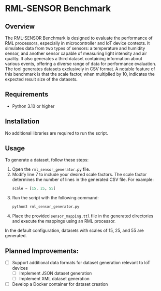 # RML-SENSOR Benchmark

## Overview
The RML-SENSOR Benchmark is designed to evaluate the performance of RML processors, especially in microcontroller and IoT device contexts. It simulates data from two types of sensors: a temperature and humidity sensor, and another sensor capable of measuring light intensity and air quality. It also generates a third dataset containing information about various events, offering a diverse range of data for performance evaluation. The tool generates datasets exclusively in CSV format. A notable feature of this benchmark is that the scale factor, when multiplied by 10, indicates the expected result size of the datasets.

## Requirements
- Python 3.10 or higher

## Installation
No additional libraries are required to run the script.

## Usage
To generate a dataset, follow these steps:
1. Open the `rml_sensor_generator.py` file.
2. Modify line 7 to include your desired scale factors. The scale factor determines the number of lines in the generated CSV file. For example:
   ```python
   scale = [15, 25, 55]
   ```
3. Run the script with the following command:
    ```bash
   python3 rml_sensor_generator.py
   ```
4. Place the provided `sensor_mapping.ttl` file in the generated directories and execute the mappings using an RML processor.

In the default configuration, datasets with scales of 15, 25, and 55 are generated.

## Planned Improvements:
- [ ] Support additional data formats for dataset generation relevant to IoT devices
     + [ ] Implement JSON dataset generation
     + [ ] Implement XML dataset generation
- [ ] Develop a Docker container for dataset creation
